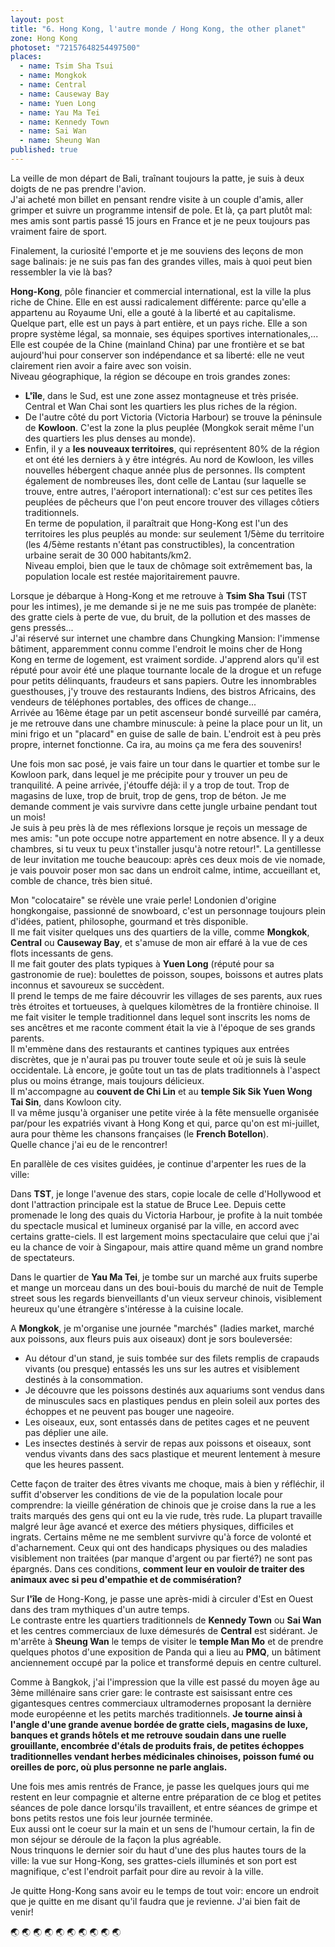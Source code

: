 ```yaml
---
layout: post
title: "6. Hong Kong, l'autre monde / Hong Kong, the other planet"
zone: Hong Kong
photoset: "72157648254497500"
places:
  - name: Tsim Sha Tsui
  - name: Mongkok
  - name: Central
  - name: Causeway Bay
  - name: Yuen Long
  - name: Yau Ma Tei
  - name: Kennedy Town
  - name: Sai Wan
  - name: Sheung Wan
published: true
---
```


La veille de mon départ de Bali, traînant toujours la patte, je suis à deux doigts de ne pas prendre l'avion.  
J'ai acheté mon billet en pensant rendre visite à un couple d'amis, aller grimper et suivre un programme intensif de pole. Et là, ça part plutôt mal: mes amis sont partis passé 15 jours en France et je ne peux toujours pas vraiment faire de sport.

Finalement, la curiosité l'emporte et je me souviens des leçons de mon sage balinais: je ne suis pas fan des grandes villes, mais à quoi peut bien ressembler la vie là bas?

**Hong-Kong**, pôle financier et commercial international, est la ville la plus riche de Chine. Elle en est aussi radicalement différente: parce qu'elle a appartenu au Royaume Uni, elle a gouté à la liberté et au capitalisme. Quelque part, elle est un pays à part entière, et un pays riche. Elle a son propre système légal, sa monnaie, ses équipes sportives internationales,... Elle est coupée de la Chine (mainland China) par une frontière et se bat aujourd'hui pour conserver son indépendance et sa liberté: elle ne veut clairement rien avoir a faire avec son voisin.  
Niveau géographique, la région se découpe en trois grandes zones:  
* **L'île**, dans le Sud, est une zone assez montagneuse et très prisée. Central et Wan Chai sont les quartiers les plus riches de la région.  
* De l'autre côté du port Victoria (Victoria Harbour) se trouve la péninsule de **Kowloon**. C'est la zone la plus peuplée (Mongkok serait même l'un des quartiers les plus denses au monde).  
* Enfin, il y a **les nouveaux territoires**, qui représentent 80% de la région et ont été les derniers à y être intégrés. Au nord de Kowloon, les villes nouvelles hébergent chaque année plus de personnes. Ils comptent également de nombreuses îles, dont celle de Lantau (sur laquelle se trouve, entre autres, l'aéroport international): c'est sur ces petites îles peuplées de pêcheurs que l'on peut encore trouver des villages côtiers traditionnels.  
En terme de population, il paraîtrait que Hong-Kong est l'un des territoires les plus peuplés au monde: sur seulement 1/5ème du territoire (les 4/5ème restants n'étant pas constructibles), la concentration urbaine serait de 30 000 habitants/km2.  
Niveau emploi, bien que le taux de chômage soit extrêmement bas, la population locale est restée majoritairement pauvre.  

Lorsque je débarque à Hong-Kong et me retrouve à **Tsim Sha Tsui** (TST pour les intimes), je me demande si je ne me suis pas trompée de planète: des gratte ciels à perte de vue, du bruit, de la pollution et des masses de gens pressés...  
J'ai réservé sur internet une chambre dans Chungking Mansion: l'immense bâtiment, apparemment connu comme l'endroit le moins cher de Hong Kong en terme de logement, est vraiment sordide. J'apprend alors qu'il est réputé pour avoir été une plaque tournante locale de la drogue et un refuge pour petits délinquants, fraudeurs et sans papiers. Outre les innombrables guesthouses, j'y trouve des restaurants Indiens, des bistros Africains, des vendeurs de téléphones portables, des offices de change...  
Arrivée au 16ème étage par un petit ascenseur bondé surveillé par caméra, je me retrouve dans une chambre minuscule: à peine la place pour un lit, un mini frigo et un "placard" en guise de salle de bain. L'endroit est à peu près propre, internet fonctionne. Ca ira, au moins ça me fera des souvenirs!

Une fois mon sac posé, je vais faire un tour dans le quartier et tombe sur le Kowloon park, dans lequel je me précipite pour y trouver un peu de tranquilité. A peine arrivée, j'étouffe déjà: il y a trop de tout. Trop de magasins de luxe, trop de bruit, trop de gens, trop de béton. Je me demande comment je vais survivre dans cette jungle urbaine pendant tout un mois!  
Je suis à peu près là de mes réflexions lorsque je reçois un message de mes amis: "un pote occupe notre appartement en notre absence. Il y a deux chambres, si tu veux tu peux t'installer jusqu'à notre retour!". La gentillesse de leur invitation me touche beaucoup: après ces deux mois de vie nomade, je vais pouvoir poser mon sac dans un endroit calme, intime, accueillant et, comble de chance, très bien situé.

Mon "colocataire" se révèle une vraie perle! Londonien d'origine hongkongaise, passionné de snowboard, c'est un personnage toujours plein d'idées, patient, philosophe, gourmand et très disponible.  
Il me fait visiter quelques uns des quartiers de la ville, comme **Mongkok**, **Central** ou **Causeway Bay**, et s'amuse de mon air effaré à la vue de ces flots incessants de gens.  
Il me fait gouter des plats typiques à **Yuen Long** (réputé pour sa gastronomie de rue): boulettes de poisson, soupes, boissons et autres plats inconnus et savoureux se succèdent.  
Il prend le temps de me faire découvrir les villages de ses parents, aux rues très étroites et tortueuses, à quelques kilomètres de la frontière chinoise. Il me fait visiter le temple traditionnel dans lequel sont inscrits les noms de ses ancêtres et me raconte comment était la vie à l'époque de ses grands parents.  
Il m'emmène dans des restaurants et cantines typiques aux entrées discrètes, que je n'aurai pas pu trouver toute seule et où je suis là seule occidentale. Là encore, je goûte tout un tas de plats traditionnels à l'aspect plus ou moins étrange, mais toujours délicieux.  
Il m'accompagne au **couvent de Chi Lin** et au **temple Sik Sik Yuen Wong Tai Sin**, dans Kowloon city.  
Il va même jusqu'à organiser une petite virée à la fête mensuelle organisée par/pour les expatriés vivant à Hong Kong et qui, parce qu'on est mi-juillet, aura pour thème les chansons françaises (le **French Botellon**).  
Quelle chance j'ai eu de le rencontrer!

En parallèle de ces visites guidées, je continue d'arpenter les rues de la ville:

Dans **TST**, je longe l'avenue des stars, copie locale de celle d'Hollywood et dont l'attraction principale est la statue de Bruce Lee. Depuis cette promenade le long des quais du Victoria Harbour, je profite à la nuit tombée du spectacle musical et lumineux organisé par la ville, en accord avec certains gratte-ciels. Il est largement moins spectaculaire que celui que j'ai eu la chance de voir à Singapour, mais attire quand même un grand nombre de spectateurs.  

Dans le quartier de **Yau Ma Tei**, je tombe sur un marché aux fruits superbe et mange un morceau dans un des boui-bouis du marché de nuit de Temple street sous les regards bienveillants d'un vieux serveur chinois, visiblement heureux qu'une étrangère s'intéresse à la cuisine locale.

A **Mongkok**, je m'organise une journée "marchés" (ladies market, marché aux poissons, aux fleurs puis aux oiseaux) dont je sors bouleversée:  
* Au détour d'un stand, je suis tombée sur des filets remplis de crapauds vivants (ou presque) entassés les uns sur les autres et visiblement destinés à la consommation.  
* Je découvre que les poissons destinés aux aquariums sont vendus dans de minuscules sacs en plastiques pendus en plein soleil aux portes des échoppes et ne peuvent pas bouger une nageoire.  
* Les oiseaux, eux, sont entassés dans de petites cages et ne peuvent pas déplier une aile.  
* Les insectes destinés à servir de repas aux poissons et oiseaux, sont vendus vivants dans des sacs plastique et meurent lentement à mesure que les heures passent.   

Cette façon de traiter des êtres vivants me choque, mais à bien y réfléchir, il suffit d'observer les conditions de vie de la population locale pour comprendre: la vieille génération de chinois que je croise dans la rue a les traits marqués des gens qui ont eu la vie rude, très rude. La plupart travaille malgré leur âge avancé et exerce des métiers physiques, difficiles et ingrats. Certains même ne me semblent survivre qu'à force de volonté et d'acharnement. Ceux qui ont des handicaps physiques ou des maladies visiblement non traitées (par manque d'argent ou par fierté?) ne sont pas épargnés. Dans ces conditions, **comment leur en vouloir de traiter des animaux avec si peu d'empathie et de commisération?**

Sur **l'île** de Hong-Kong, je passe une après-midi à circuler d'Est en Ouest dans des tram mythiques d'un autre temps.  
Le contraste entre les quartiers traditionnels de **Kennedy Town** ou **Sai Wan** et les centres commerciaux de luxe démesurés de **Central** est sidérant. Je m'arrête à **Sheung Wan** le temps de visiter le **temple Man Mo** et de prendre quelques photos d'une exposition de Panda qui a lieu au **PMQ**, un bâtiment anciennement occupé par la police et transformé depuis en centre culturel.

Comme à Bangkok, j'ai l'impression que la ville est passé du moyen âge au 3ème millénaire sans crier gare: le contraste est saisissant entre ces gigantesques centres commerciaux ultramodernes proposant la dernière mode européenne et les petits marchés traditionnels. **Je tourne ainsi à l'angle d'une grande avenue bordée de gratte ciels, magasins de luxe, banques et grands hôtels et me retrouve soudain dans une ruelle grouillante, encombrée d'étals de produits frais, de petites échoppes traditionnelles vendant herbes médicinales chinoises, poisson fumé ou oreilles de porc, où plus personne ne parle anglais.**  

Une fois mes amis rentrés de France, je passe les quelques jours qui me restent en leur compagnie et alterne entre préparation de ce blog et petites séances de pole dance lorsqu'ils travaillent, et entre séances de grimpe et bons petits restos une fois leur journée terminée.  
Eux aussi ont le coeur sur la main et un sens de l'humour certain, la fin de mon séjour se déroule de la façon la plus agréable.  
Nous trinquons le dernier soir du haut d'une des plus hautes tours de la ville: la vue sur Hong-Kong, ses grattes-ciels illuminés et son port est magnifique, c'est l'endroit parfait pour dire au revoir à la ville.

Je quitte Hong-Kong sans avoir eu le temps de tout voir: encore un endroit que je quitte en me disant qu'il faudra que je revienne. J'ai bien fait de venir!



:earth_asia: :earth_asia: :earth_asia: :earth_asia: :earth_asia: :earth_asia: :earth_asia: :earth_asia: :earth_asia: :earth_asia:

